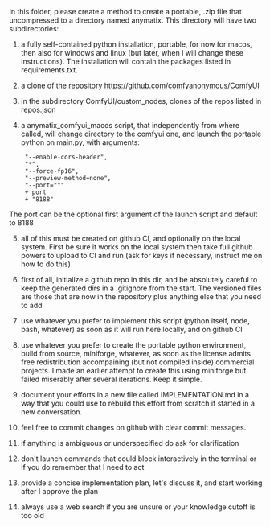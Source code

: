 In this folder, please create a method to create a portable, .zip file that uncompressed to a directory named anymatix. This directory will have two subdirectories:

1) a fully self-contained python installation, portable, for now for macos, then also for windows and linux (but later, when I will change these instructions). The installation will contain the packages listed in requirements.txt. 

2) a clone of the repository https://github.com/comfyanonymous/ComfyUI

3) in the subdirectory ComfyUI/custom_nodes, clones of the repos listed in repos.json

4) a anymatix_comfyui_macos script, that independently from where called, will change directory to the comfyui one, and launch the portable python on main.py, with arguments: 

        "--enable-cors-header",
        "*",
        "--force-fp16",
        "--preview-method=none",
        "--port="""
        + port
        + "8188"

The port can be the optional first argument of the launch script and default to 8188

5) all of this must be created on github CI, and optionally on the local system. First be sure it works on the local system then take full github powers to upload to CI and run (ask for keys if necessary, instruct me on how to do this)

6) first of all, initialize a github repo in this dir, and be absolutely careful to keep the generated dirs in a .gitignore from the start. The versioned files are those that are now in the repository plus anything else that you need to add

7) use whatever you prefer to implement this script (python itself, node, bash, whatever) as soon as it will run here locally, and on github CI

8) use whatever you prefer to create the portable python environment, build from source, miniforge, whatever, as soon as the license admits free redistribution accompaining (but not compiled inside) commercial projects. I made an earlier attempt to create this using miniforge but failed miserably after several iterations. Keep it simple. 

9) document your efforts in a new file called IMPLEMENTATION.md in a way that you could use to rebuild this effort from scratch if started in a new conversation. 

10) feel free to commit changes on github with clear commit messages.

11) if anything is ambiguous or underspecified do ask for clarification

12) don't launch commands that could block interactively in the terminal or if you do remember that I need to act

13) provide a concise implementation plan, let's discuss it, and start working after I approve the plan

14) always use a web search if you are unsure or your knowledge cutoff is too old
